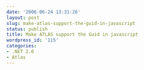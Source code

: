 ```yaml
---
date: '2006-06-24 13:31:26'
layout: post
slug: make-atlas-support-the-guid-in-javascript
status: publish
title: Make ATLAS support the Guid in javascript
wordpress_id: '115'
categories:
- .NET 2.0
- Atlas
---
```


